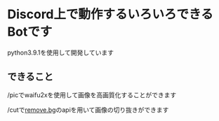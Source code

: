 <h1>Discord上で動作するいろいろできるBotです</h1>
<p>python3.9.1を使用して開発しています</p>
<h2>できること</h2>
<p>/picでwaifu2xを使用して画像を高画質化することができます</p>
<p>/cutで<a href = "remove.bg">remove.bg</a>のapiを用いて画像の切り抜きができます</p>
